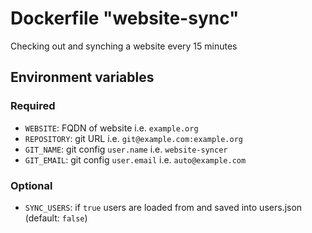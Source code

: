 # Dockerfile "website-sync"
Checking out and synching a website every 15 minutes

## Environment variables
### Required
- `WEBSITE`: FQDN of website i.e. `example.org`
- `REPOSITORY`: git URL i.e. `git@example.com:example.org`
- `GIT_NAME`: git config `user.name` i.e. `website-syncer`
- `GIT_EMAIL`: git config `user.email` i.e. `auto@example.com`

### Optional
- `SYNC_USERS`: if `true` users are loaded from and saved into users.json (default: `false`)
